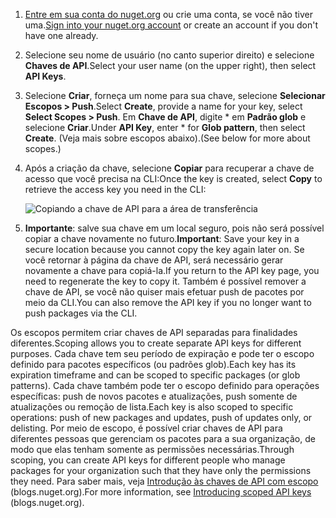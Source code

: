 1. <span data-ttu-id="7d5a7-101">[Entre em sua conta do nuget.org](https://www.nuget.org/users/account/LogOn?returnUrl=%2F) ou crie uma conta, se você não tiver uma.</span><span class="sxs-lookup"><span data-stu-id="7d5a7-101">[Sign into your nuget.org account](https://www.nuget.org/users/account/LogOn?returnUrl=%2F) or create an account if you don't have one already.</span></span>

1. <span data-ttu-id="7d5a7-102">Selecione seu nome de usuário (no canto superior direito) e selecione **Chaves de API**.</span><span class="sxs-lookup"><span data-stu-id="7d5a7-102">Select your user name (on the upper right), then select **API Keys**.</span></span>

1. <span data-ttu-id="7d5a7-103">Selecione **Criar**, forneça um nome para sua chave, selecione **Selecionar Escopos > Push**.</span><span class="sxs-lookup"><span data-stu-id="7d5a7-103">Select **Create**, provide a name for your key, select **Select Scopes > Push**.</span></span> <span data-ttu-id="7d5a7-104">Em **Chave de API**, digite \* em **Padrão glob** e selecione **Criar**.</span><span class="sxs-lookup"><span data-stu-id="7d5a7-104">Under **API Key**, enter \* for **Glob pattern**, then select **Create**.</span></span> <span data-ttu-id="7d5a7-105">(Veja mais sobre escopos abaixo).</span><span class="sxs-lookup"><span data-stu-id="7d5a7-105">(See below for more about scopes.)</span></span>

1. <span data-ttu-id="7d5a7-106">Após a criação da chave, selecione **Copiar** para recuperar a chave de acesso que você precisa na CLI:</span><span class="sxs-lookup"><span data-stu-id="7d5a7-106">Once the key is created, select **Copy** to retrieve the access key you need in the CLI:</span></span>

    ![Copiando a chave de API para a área de transferência](../media/QS_Create-02-APIKey.png)

1. <span data-ttu-id="7d5a7-108">**Importante**: salve sua chave em um local seguro, pois não será possível copiar a chave novamente no futuro.</span><span class="sxs-lookup"><span data-stu-id="7d5a7-108">**Important**: Save your key in a secure location because you cannot copy the key again later on.</span></span> <span data-ttu-id="7d5a7-109">Se você retornar à página da chave de API, será necessário gerar novamente a chave para copiá-la.</span><span class="sxs-lookup"><span data-stu-id="7d5a7-109">If you return to the API key page, you need to regenerate the key to copy it.</span></span> <span data-ttu-id="7d5a7-110">Também é possível remover a chave de API, se você não quiser mais efetuar push de pacotes por meio da CLI.</span><span class="sxs-lookup"><span data-stu-id="7d5a7-110">You can also remove the API key if you no longer want to push packages via the CLI.</span></span>

<span data-ttu-id="7d5a7-111">Os escopos permitem criar chaves de API separadas para finalidades diferentes.</span><span class="sxs-lookup"><span data-stu-id="7d5a7-111">Scoping allows you to create separate API keys for different purposes.</span></span> <span data-ttu-id="7d5a7-112">Cada chave tem seu período de expiração e pode ter o escopo definido para pacotes específicos (ou padrões glob).</span><span class="sxs-lookup"><span data-stu-id="7d5a7-112">Each key has its expiration timeframe and can be scoped to specific packages (or glob patterns).</span></span> <span data-ttu-id="7d5a7-113">Cada chave também pode ter o escopo definido para operações específicas: push de novos pacotes e atualizações, push somente de atualizações ou remoção de lista.</span><span class="sxs-lookup"><span data-stu-id="7d5a7-113">Each key is also scoped to specific operations: push of new packages and updates, push of updates only, or delisting.</span></span> <span data-ttu-id="7d5a7-114">Por meio de escopo, é possível criar chaves de API para diferentes pessoas que gerenciam os pacotes para a sua organização, de modo que elas tenham somente as permissões necessárias.</span><span class="sxs-lookup"><span data-stu-id="7d5a7-114">Through scoping, you can create API keys for different people who manage packages for your organization such that they have only the permissions they need.</span></span> <span data-ttu-id="7d5a7-115">Para saber mais, veja [Introdução às chaves de API com escopo](https://blog.nuget.org/20170202/introducing-scoped-api-keys.html) (blogs.nuget.org).</span><span class="sxs-lookup"><span data-stu-id="7d5a7-115">For more information, see [Introducing scoped API keys](https://blog.nuget.org/20170202/introducing-scoped-api-keys.html) (blogs.nuget.org).</span></span>